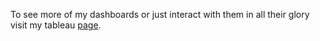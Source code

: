 To see more of my dashboards or just interact with them in all their glory visit my tableau [page](https://public.tableau.com/app/profile/brittany.barker.thompson/vizzes).
